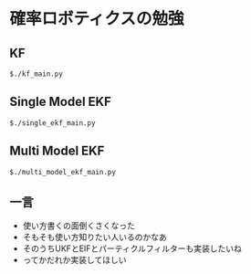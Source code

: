 # 確率ロボティクスの勉強
## KF
```
$./kf_main.py
```
## Single Model EKF
```
$./single_ekf_main.py
```
## Multi Model EKF
```
$./multi_model_ekf_main.py
```

## 一言
* 使い方書くの面倒くさくなった
* そもそも使い方知りたい人いるのかなあ
* そのうちUKFとEIFとパーティクルフィルターも実装したいね
* ってかだれか実装してほしい
